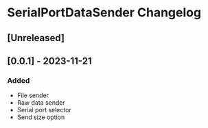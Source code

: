 <!-- Keep a Changelog guide -> https://keepachangelog.com -->

# SerialPortDataSender Changelog

## [Unreleased]
## [0.0.1] - 2023-11-21

### Added
- File sender
- Raw data sender
- Serial port selector
- Send size option
